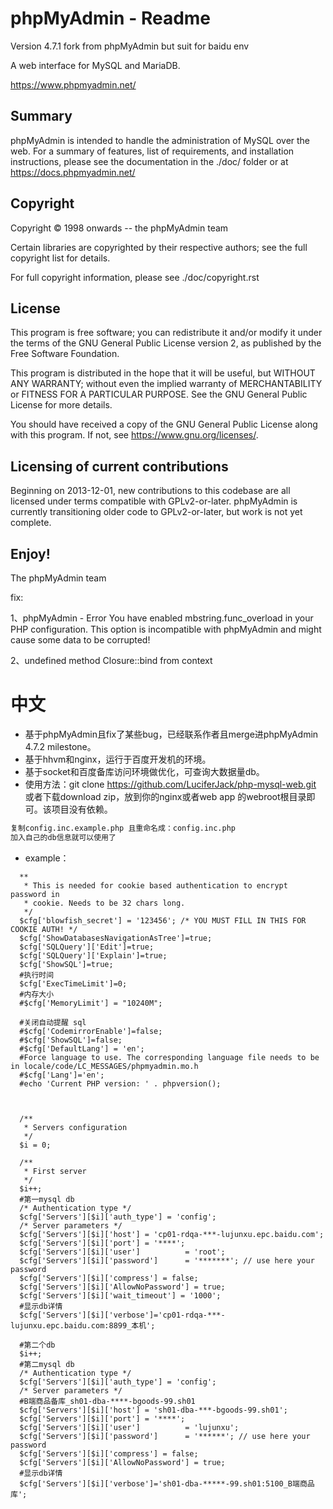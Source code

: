 phpMyAdmin - Readme
===================

Version 4.7.1 fork from phpMyAdmin but suit for baidu env

A web interface for MySQL and MariaDB.

https://www.phpmyadmin.net/

Summary
-------

phpMyAdmin is intended to handle the administration of MySQL over the web.
For a summary of features, list of requirements, and installation instructions,
please see the documentation in the ./doc/ folder or at https://docs.phpmyadmin.net/

Copyright
---------

Copyright © 1998 onwards -- the phpMyAdmin team

Certain libraries are copyrighted by their respective authors;
see the full copyright list for details.

For full copyright information, please see ./doc/copyright.rst

License
-------

This program is free software; you can redistribute it and/or modify it under
the terms of the GNU General Public License version 2, as published by the
Free Software Foundation.

This program is distributed in the hope that it will be useful, but WITHOUT
ANY WARRANTY; without even the implied warranty of MERCHANTABILITY or FITNESS
FOR A PARTICULAR PURPOSE.  See the GNU General Public License for more
details.

You should have received a copy of the GNU General Public License
along with this program.  If not, see <https://www.gnu.org/licenses/>.

Licensing of current contributions
----------------------------------

Beginning on 2013-12-01, new contributions to this codebase are all licensed
under terms compatible with GPLv2-or-later.  phpMyAdmin is currently
transitioning older code to GPLv2-or-later, but work is not yet complete.

Enjoy!
------

The phpMyAdmin team

fix:

1、phpMyAdmin - Error
You have enabled mbstring.func_overload in your PHP configuration. This option is incompatible with phpMyAdmin and might cause some data to be corrupted!

2、undefined method Closure::bind from context 

# 中文

  - 基于phpMyAdmin且fix了某些bug，已经联系作者且merge进phpMyAdmin 4.7.2 milestone。
  - 基于hhvm和nginx，运行于百度开发机的环境。
  - 基于socket和百度备库访问环境做优化，可查询大数据量db。
  - 使用方法：git clone https://github.com/LuciferJack/php-mysql-web.git 或者下载download zip，放到你的nginx或者web app 的webroot根目录即可。该项目没有依赖。

  ```sh
  复制config.inc.example.php 且重命名成：config.inc.php
  加入自己的db信息就可以使用了
  ```
  - example：

  ```
    **
     * This is needed for cookie based authentication to encrypt password in
     * cookie. Needs to be 32 chars long.
     */
    $cfg['blowfish_secret'] = '123456'; /* YOU MUST FILL IN THIS FOR COOKIE AUTH! */
    $cfg['ShowDatabasesNavigationAsTree']=true;
    $cfg['SQLQuery']['Edit']=true;
    $cfg['SQLQuery']['Explain']=true;
    $cfg['ShowSQL']=true;
    #执行时间
    $cfg['ExecTimeLimit']=0;
    #内存大小
    #$cfg['MemoryLimit'] = "10240M";

    #关闭自动提醒 sql
    #$cfg['CodemirrorEnable']=false;
    #$cfg['ShowSQL']=false;
    #$cfg['DefaultLang'] = 'en';
    #Force language to use. The corresponding language file needs to be in locale/code/LC_MESSAGES/phpmyadmin.mo.h
    #$cfg['Lang']='en';
    #echo 'Current PHP version: ' . phpversion();



    /**
     * Servers configuration
     */
    $i = 0;

    /**
     * First server
     */
    $i++;
    #第一mysql db
    /* Authentication type */
    $cfg['Servers'][$i]['auth_type'] = 'config';
    /* Server parameters */
    $cfg['Servers'][$i]['host'] = 'cp01-rdqa-***-lujunxu.epc.baidu.com';
    $cfg['Servers'][$i]['port'] = '****';
    $cfg['Servers'][$i]['user']          = 'root';
    $cfg['Servers'][$i]['password']      = '*******'; // use here your password
    $cfg['Servers'][$i]['compress'] = false;
    $cfg['Servers'][$i]['AllowNoPassword'] = true;
    $cfg['Servers'][$i]['wait_timeout'] = '1000';
    #显示db详情
    $cfg['Servers'][$i]['verbose']='cp01-rdqa-***-lujunxu.epc.baidu.com:8899_本机';

    #第二个db
    $i++;
    #第二mysql db
    /* Authentication type */
    $cfg['Servers'][$i]['auth_type'] = 'config';
    /* Server parameters */
    #B端商品备库_sh01-dba-****-bgoods-99.sh01
    $cfg['Servers'][$i]['host'] = 'sh01-dba-***-bgoods-99.sh01';
    $cfg['Servers'][$i]['port'] = '****';
    $cfg['Servers'][$i]['user']          = 'lujunxu';
    $cfg['Servers'][$i]['password']      = '******'; // use here your password
    $cfg['Servers'][$i]['compress'] = false;
    $cfg['Servers'][$i]['AllowNoPassword'] = true;
    #显示db详情
    $cfg['Servers'][$i]['verbose']='sh01-dba-*****-99.sh01:5100_B端商品库';
  ```

